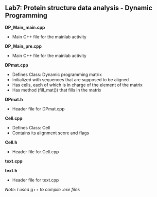 Lab7: Protein structure data analysis - Dynamic Programming
--------------------
**DP_Main_main.cpp**
- Main C++ file for the mainlab activity

**DP_Main_pre.cpp**
- Main C++ file for the mainlab activity

**DPmat.cpp**
- Defines Class: Dynamic programming matrix
- Initialized with sequences that are supposed to be aligned
- Has cells, each of which is in charge of the element of the matrix
- Has method (fill_mat()) that fills in the matrix

**DPmat.h**
- Header file for DPmat.cpp

**Cell.cpp**
- Defines Class: Cell
- Contains its alignment score and flags

**Cell.h**
- Header file for Cell.cpp

**text.cpp**

**text.h**
- Header file for text.cpp

*Note: I used g++ to compile .exe files*
